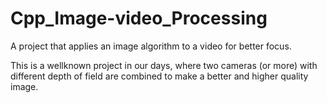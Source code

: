 # Cpp_Image-video_Processing
A project that applies an image algorithm to a video for better focus.

This is a wellknown project in our days, where two cameras (or more) with different depth of field are combined to make a better and higher quality image.

